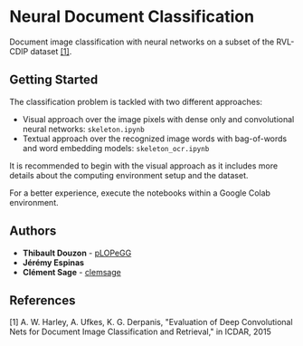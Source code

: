 # Neural Document Classification

Document image classification with neural networks on a subset of the RVL-CDIP dataset [[1]](#1).

## Getting Started
The classification problem is tackled with two different approaches:
* Visual approach over the image pixels with dense only and convolutional neural networks: ```skeleton.ipynb```
* Textual approach over the recognized image words with bag-of-words and word embedding models: ```skeleton_ocr.ipynb```

It is recommended to begin with the visual approach as it includes more details about the computing environment setup and the dataset.

For a better experience, execute the notebooks within a Google Colab environment.

## Authors

* **Thibault Douzon** - [pLOPeGG](https://github.com/pLOPeGG)
* **Jérémy Espinas**
* **Clément Sage** - [clemsage](https://github.com/clemsage)

## References
<a id="1">[1]</a> A. W. Harley, A. Ufkes, K. G. Derpanis, "Evaluation of Deep Convolutional Nets for Document Image Classification and Retrieval," in ICDAR, 2015

